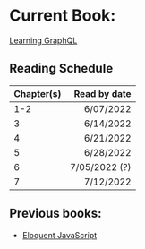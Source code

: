 # Current Book:
[Learning GraphQL](https://www.oreilly.com/library/view/learning-graphql/9781492030706/)

## Reading Schedule

| Chapter(s) | Read by date |
| :--------- | -----------: |
| 1-2        | 6/07/2022    |
| 3          | 6/14/2022    |
| 4          | 6/21/2022    |
| 5          | 6/28/2022    |
| 6          | 7/05/2022 (?)|
| 7          | 7/12/2022    |

## Previous books:
- [Eloquent JavaScript](https://eloquentjavascript.net/)